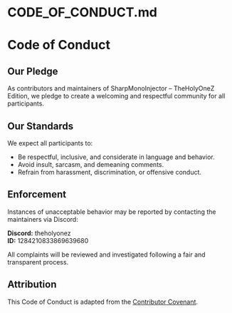 # CODE_OF_CONDUCT.md

# Code of Conduct

## Our Pledge

As contributors and maintainers of SharpMonoInjector – TheHolyOneZ Edition, we pledge to create a welcoming and respectful community for all participants.

## Our Standards

We expect all participants to:

* Be respectful, inclusive, and considerate in language and behavior.
* Avoid insult, sarcasm, and demeaning comments.
* Refrain from harassment, discrimination, or offensive conduct.

## Enforcement

Instances of unacceptable behavior may be reported by contacting the maintainers via Discord:

**Discord:** theholyonez  
**ID:** 1284210833869639680  

All complaints will be reviewed and investigated following a fair and transparent process.

## Attribution

This Code of Conduct is adapted from the [Contributor Covenant](https://www.contributor-covenant.org/version/2/0/code_of_conduct/).
